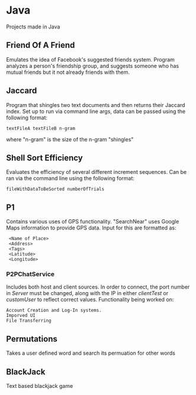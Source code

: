 # Java
Projects made in Java

## **Friend Of A Friend**
Emulates the idea of Facebook's suggested friends system. Program analyzes a person's friendship group, and suggests someone who has mutual friends but it not already friends with them.

## **Jaccard**
Program that shingles two text documents and then returns their Jaccard index. Set up to run via command line args, data can be passed using the following format:
```
textFileA textFileB n-gram
```
where "n-gram" is the size of the n-gram "shingles"

## **Shell Sort Efficiency**
Evaluates the efficiency of several different increment sequences. Can be ran via the command line using the following format:
```
fileWithDataToBeSorted numberOfTrials
```

## **P1**

Contains various uses of GPS functionality.
"SearchNear" uses Google Maps information to provide GPS data. 
Input for this are formatted as:

     <Name of Place>
     <Address>
     <Tags>
     <Latitude>
     <Longitude> 
  

### **P2PChatService**
Includes both host and client sources. In order to connect, the port number in *Server* must be changed, along with the IP in either *clientTest* or *customUser* to reflect correct values. Functionality being worked on: 
```
Account Creation and Log-In systems. 
Imporved UI
File Transferring
```

## **Permutations**
Takes a user defined word and search its permuation for other words

## **BlackJack**
Text based blackjack game


